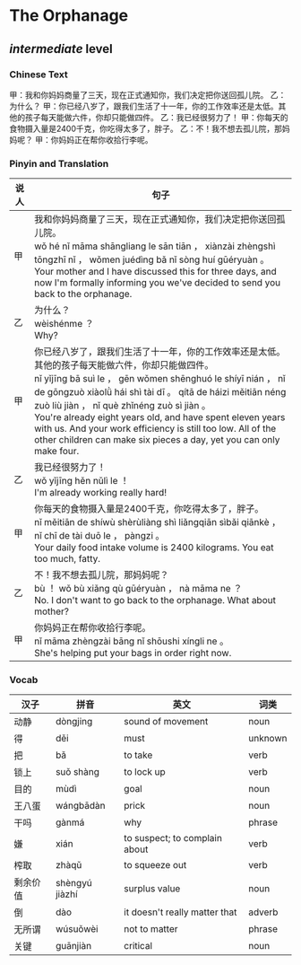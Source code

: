 # The Orphanage
## *intermediate* level

### Chinese Text
甲：我和你妈妈商量了三天，现在正式通知你，我们决定把你送回孤儿院。
乙：为什么？
甲：你已经八岁了，跟我们生活了十一年，你的工作效率还是太低。其他的孩子每天能做六件，你却只能做四件。
乙：我已经很努力了！
甲：你每天的食物摄入量是2400千克，你吃得太多了，胖子。
乙：不！我不想去孤儿院，那妈妈呢？
甲：你妈妈正在帮你收拾行李呢。

### Pinyin and Translation
|说人|句子|
|----|----|
|甲|我和你妈妈商量了三天，现在正式通知你，我们决定把你送回孤儿院。<br />wǒ hé nǐ māma shāngliang le sān tiān ， xiànzài zhèngshì tōngzhī nǐ ， wǒmen juédìng bǎ nǐ sòng huí gūéryuàn 。<br />Your mother and I have discussed this for three days, and now I'm formally informing you we've decided to send you back to the orphanage.|
|乙|为什么？<br />wèishénme ？<br />Why?|
|甲|你已经八岁了，跟我们生活了十一年，你的工作效率还是太低。其他的孩子每天能做六件，你却只能做四件。<br />nǐ yǐjīng bā suì le ， gēn wǒmen shēnghuó le shíyī nián ， nǐ de gōngzuò xiàolǜ hái shì tài dī 。 qítā de háizi měitiān néng zuò liù jiàn ， nǐ què zhǐnéng zuò sì jiàn 。<br />You're already eight years old, and have spent eleven years with us. And your work efficiency is still too low. All of the other children can make six pieces a day, yet you can only make four.|
|乙|我已经很努力了！<br />wǒ yǐjīng hěn nǔlì le ！<br />I'm already working really hard!|
|甲|你每天的食物摄入量是2400千克，你吃得太多了，胖子。<br />nǐ měitiān de shíwù shèrùliàng shì liǎngqiān sìbǎi qiānkè ， nǐ chī de tài duō le ， pàngzi 。<br />Your daily food intake volume is 2400 kilograms. You eat too much, fatty.|
|乙|不！我不想去孤儿院，那妈妈呢？<br />bù ！ wǒ bù xiǎng qù gūéryuàn ， nà māma ne ？<br />No. I don't want to go back to the orphanage. What about mother?|
|甲|你妈妈正在帮你收拾行李呢。<br />nǐ māma zhèngzài bāng nǐ shōushi xíngli ne 。<br />She's helping put your bags in order right now.|
### Vocab
|汉子|拼音|英文|词类|
|----|----|----|----|
|动静|dòngjing|sound of movement|noun|
|得|děi|must|unknown|
|把|bǎ|to take|verb|
|锁上|suǒ shàng|to lock up|verb|
|目的|mùdì|goal|noun|
|王八蛋|wángbādàn|prick|noun|
|干吗|gànmá|why|phrase|
|嫌|xián|to suspect; to complain about|verb|
|榨取|zhàqǔ|to squeeze out|verb|
|剩余价值|shèngyú jiàzhí|surplus value|noun|
|倒|dào|it doesn't really matter that|adverb|
|无所谓|wúsuǒwèi|not to matter|phrase|
|关键|guānjiàn|critical|noun|